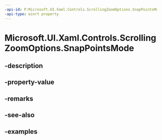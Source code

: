 ```yaml
---
-api-id: P:Microsoft.UI.Xaml.Controls.ScrollingZoomOptions.SnapPointsMode
-api-type: winrt property
---
```


# Microsoft.UI.Xaml.Controls.ScrollingZoomOptions.SnapPointsMode

<!--
public Microsoft.UI.Xaml.Controls.SnapPointsMode SnapPointsMode { get; set; }
-->


## -description

## -property-value

## -remarks

## -see-also

## -examples


